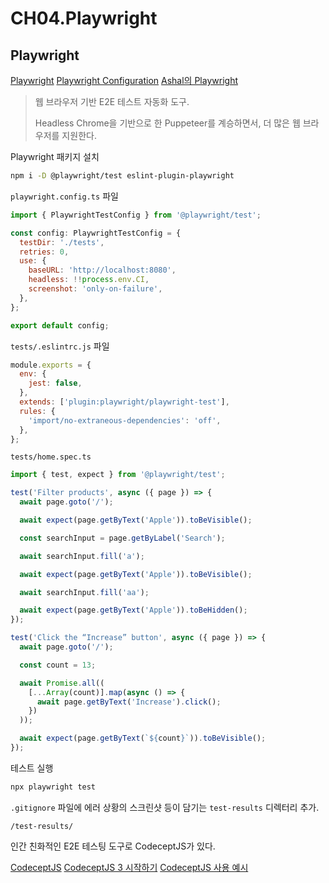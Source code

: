 # CH04.Playwright

## Playwright

[Playwright](https://playwright.dev/)   [Playwright Configuration](https://playwright.dev/docs/test-configuration)   [Ashal의 Playwright](https://megaptera.notion.site/Playwright-63daee13a990446bad9d8f1c22a00ec6?pvs=4)

> 웹 브라우저 기반 E2E 테스트 자동화 도구.
>
> Headless Chrome을 기반으로 한 Puppeteer를 계승하면서, 더 많은 웹 브라우저를 지원한다.

Playwright 패키지 설치

```bash
npm i -D @playwright/test eslint-plugin-playwright
```

`playwright.config.ts` 파일

```jsx
import { PlaywrightTestConfig } from '@playwright/test';

const config: PlaywrightTestConfig = {
  testDir: './tests',
  retries: 0,
  use: {
    baseURL: 'http://localhost:8080',
    headless: !!process.env.CI,
    screenshot: 'only-on-failure',
  },
};

export default config;
```

`tests/.eslintrc.js` 파일

```jsx
module.exports = {
  env: {
    jest: false,
  },
  extends: ['plugin:playwright/playwright-test'],
  rules: {
    'import/no-extraneous-dependencies': 'off',
  },
};
```

`tests/home.spec.ts`

```jsx
import { test, expect } from '@playwright/test';

test('Filter products', async ({ page }) => {
  await page.goto('/');

  await expect(page.getByText('Apple')).toBeVisible();

  const searchInput = page.getByLabel('Search');

  await searchInput.fill('a');

  await expect(page.getByText('Apple')).toBeVisible();

  await searchInput.fill('aa');

  await expect(page.getByText('Apple')).toBeHidden();
});

test('Click the “Increase” button', async ({ page }) => {
  await page.goto('/');

  const count = 13;

  await Promise.all((
    [...Array(count)].map(async () => {
      await page.getByText('Increase').click();
    })
  ));

  await expect(page.getByText(`${count}`)).toBeVisible();
});
```

테스트 실행

```bash
npx playwright test
```

`.gitignore` 파일에 에러 상황의 스크린샷 등이 담기는 `test-results` 디렉터리 추가.

```
/test-results/
```

인간 친화적인 E2E 테스팅 도구로 CodeceptJS가 있다.

[CodeceptJS](https://codecept.io/)   [CodeceptJS 3 시작하기](https://megaptera.notion.site/CodeceptJS-3-596f707e911e40668858f381fd12cdd3?pvs=4)   [CodeceptJS 사용 예시](https://megaptera.notion.site/CodeceptJS-da08dc50ba9549f69be468ab8ebc13bf?pvs=4)







